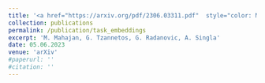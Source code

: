 ```yaml
---
title: '<a href="https://arxiv.org/pdf/2306.03311.pdf"  style="color: MidnightBlue; text-decoration: underline;"> Learning Embeddings for Sequential Tasks Using Population of Agents</a>' 
collection: publications
permalink: /publication/task_embeddings
excerpt: 'M. Mahajan, G. Tzannetos, G. Radanovic, A. Singla'
date: 05.06.2023
venue: 'arXiv'
#paperurl: ''
#citation: ''
---
```

